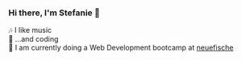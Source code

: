 ### Hi there, I'm Stefanie 👋
🎶  I like music <br>
👾  ...and coding <br>
🐠  I am currently doing a Web Development bootcamp at [neuefische](https://www.neuefische.de/bootcamp/web-development)


<!--
**StefanieLoeser/StefanieLoeser** is a ✨ _special_ ✨ repository because its `README.md` (this file) appears on your GitHub profile.

Here are some ideas to get you started:

- 🔭 I’m currently working on ...
- 🌱 I’m currently learning ...
- 👯 I’m looking to collaborate on ...
- 🤔 I’m looking for help with ...
- 💬 Ask me about ...
- 📫 How to reach me: ...
- 😄 Pronouns: ...
- ⚡ Fun fact: ...
-->
